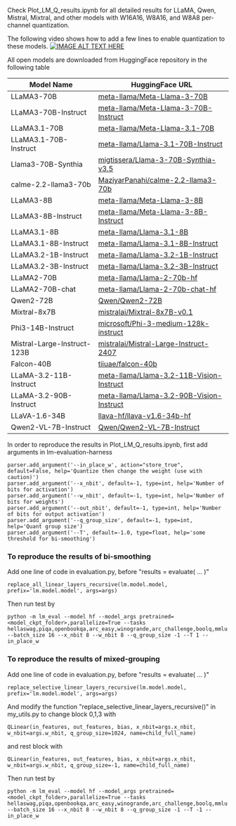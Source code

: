 Check Plot_LM_Q_results.ipynb for all detailed results for LLaMA, Qwen, Mistral, Mixtral, and other models with W16A16, W8A16, and W8A8 per-channel quantization.

The following video shows how to add a few lines to enable quantization to these models.
[![IMAGE ALT TEXT HERE](https://img.youtube.com/vi/x4YgRd8fmCU/0.jpg)](https://www.youtube.com/watch?v=x4YgRd8fmCU)



All open models are downloaded from HuggingFace repository in the following table

| Model Name                       | HuggingFace URL                                                     |
|----------------------------------|---------------------------------------------------------------------|
| LLaMA3-70B                      | [meta-llama/Meta-Llama-3-70B](https://huggingface.co/meta-llama/Meta-Llama-3-70B)       |
| LLaMA3-70B-Instruct             | [meta-llama/Meta-Llama-3-70B-Instruct](https://huggingface.co/meta-llama/Meta-Llama-3-70B-Instruct) |
| LLaMA3.1-70B                    | [meta-llama/Meta-Llama-3.1-70B](https://huggingface.co/meta-llama/Meta-Llama-3.1-70B)     |
| LLaMA3.1-70B-Instruct           | [meta-llama/Llama-3.1-70B-Instruct](https://huggingface.co/meta-llama/Llama-3.1-70B-Instruct)  |
| Llama3-70B-Synthia              | [migtissera/Llama-3-70B-Synthia-v3.5](https://huggingface.co/migtissera/Llama-3-70B-Synthia-v3.5) |
| calme-2.2-llama3-70b            | [MaziyarPanahi/calme-2.2-llama3-70b](https://huggingface.co/MaziyarPanahi/calme-2.2-llama3-70b) |
| LLaMA3-8B                       | [meta-llama/Meta-Llama-3-8B](https://huggingface.co/meta-llama/Meta-Llama-3-8B)        |
| LLaMA3-8B-Instruct              | [meta-llama/Meta-Llama-3-8B-Instruct](https://huggingface.co/meta-llama/Meta-Llama-3-8B-Instruct) |
| LLaMA3.1-8B                     | [meta-llama/Llama-3.1-8B](https://huggingface.co/meta-llama/Llama-3.1-8B)           |
| LLaMA3.1-8B-Instruct            | [meta-llama/Llama-3.1-8B-Instruct](https://huggingface.co/meta-llama/Llama-3.1-8B-Instruct)  |
| LLaMA3.2-1B-Instruct            | [meta-llama/Llama-3.2-1B-Instruct](https://huggingface.co/meta-llama/Llama-3.2-1B-Instruct)  |
| LLaMA3.2-3B-Instruct            | [meta-llama/Llama-3.2-3B-Instruct](https://huggingface.co/meta-llama/Llama-3.2-3B-Instruct)  |
| LLaMA2-70B                      | [meta-llama/Llama-2-70b-hf](https://huggingface.co/meta-llama/Llama-2-70b-hf)         |
| LLaMA2-70B-chat                 | [meta-llama/Llama-2-70b-chat-hf](https://huggingface.co/meta-llama/Llama-2-70b-chat-hf)    |
| Qwen2-72B                       | [Qwen/Qwen2-72B](https://huggingface.co/Qwen/Qwen2-72B)                     |
| Mixtral-8x7B                    | [mistralai/Mixtral-8x7B-v0.1](https://huggingface.co/mistralai/Mixtral-8x7B-v0.1)       |
| Phi3-14B-Instruct               | [microsoft/Phi-3-medium-128k-instruct](https://huggingface.co/microsoft/Phi-3-medium-128k-instruct) |
| Mistral-Large-Instruct-123B     | [mistralai/Mistral-Large-Instruct-2407](https://huggingface.co/mistralai/Mistral-Large-Instruct-2407) |
| Falcon-40B                      | [tiiuae/falcon-40b](https://huggingface.co/tiiuae/falcon-40b)                  |
| LLaMA-3.2-11B-Instruct          | [meta-llama/Llama-3.2-11B-Vision-Instruct](https://huggingface.co/meta-llama/Llama-3.2-11B-Vision-Instruct) |
| LLaMA-3.2-90B-Instruct          | [meta-llama/Llama-3.2-90B-Vision-Instruct](https://huggingface.co/meta-llama/Llama-3.2-90B-Vision-Instruct) |
| LLaVA-1.6-34B                   | [llava-hf/llava-v1.6-34b-hf](https://huggingface.co/llava-hf/llava-v1.6-34b-hf)        |
| Qwen2-VL-7B-Instruct            | [Qwen/Qwen2-VL-7B-Instruct](https://huggingface.co/Qwen/Qwen2-VL-7B-Instruct)          |



In order to reproduce the results in Plot_LM_Q_results.ipynb, first add arguments in lm-evaluation-harness
```
parser.add_argument('--in_place_w', action="store_true", default=False, help='Quantize then change the weight (use with caution)')
parser.add_argument('--x_nbit', default=-1, type=int, help='Number of bits for activation')
parser.add_argument('--w_nbit', default=-1, type=int, help='Number of bits for weights')
parser.add_argument('--out_nbit', default=-1, type=int, help='Number of bits for output activation')
parser.add_argument('--q_group_size', default=-1, type=int, help='Quant group size')
parser.add_argument('--T', default=-1.0, type=float, help='some threshold for bi-smoothing')
```
### To reproduce the results of bi-smoothing

Add one line of code in evaluation.py, before "results = evaluate( ... )"
```
replace_all_linear_layers_recursive(lm.model.model, prefix='lm.model.model', args=args)
```
Then run test by 
```
python -m lm_eval --model hf --model_args pretrained=<model_ckpt_folder>,parallelize=True --tasks hellaswag,piqa,openbookqa,arc_easy,winogrande,arc_challenge,boolq,mmlu  --batch_size 16 --x_nbit 8 --w_nbit 8 --q_group_size -1 --T 1 --in_place_w
```

### To reproduce the results of mixed-grouping
Add one line of code in evaluation.py, before "results = evaluate( ... )"
```
replace_selective_linear_layers_recursive(lm.model.model, prefix='lm.model.model', args=args)
```
And modify the function "replace_selective_linear_layers_recursive()" in my_utils.py to change block 0,1,3 with 
```
QLinear(in_features, out_features, bias, x_nbit=args.x_nbit, w_nbit=args.w_nbit, q_group_size=1024, name=child_full_name)
```
and rest block with
```
QLinear(in_features, out_features, bias, x_nbit=args.x_nbit, w_nbit=args.w_nbit, q_group_size=-1, name=child_full_name)
```
Then run test by 
```
python -m lm_eval --model hf --model_args pretrained=<model_ckpt_folder>,parallelize=True --tasks hellaswag,piqa,openbookqa,arc_easy,winogrande,arc_challenge,boolq,mmlu  --batch_size 16 --x_nbit 8 --w_nbit 8 --q_group_size -1 --T -1 --in_place_w
```
